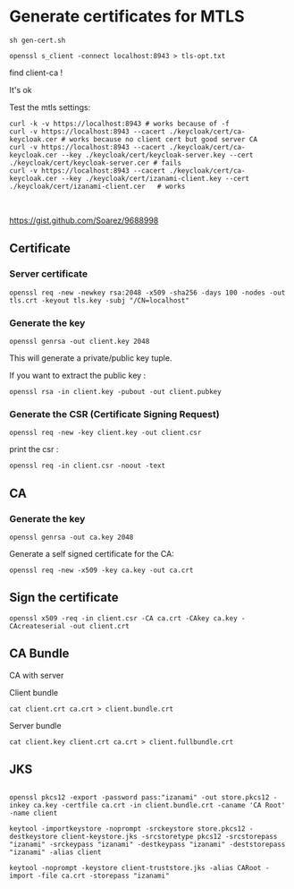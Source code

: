 # Generate certificates for MTLS

```
sh gen-cert.sh
```

```
openssl s_client -connect localhost:8943 > tls-opt.txt  
```
find client-ca ! 

It's ok 

Test the mtls settings: 
```
curl -k -v https://localhost:8943 # works because of -f
curl -v https://localhost:8943 --cacert ./keycloak/cert/ca-keycloak.cer # works because no client cert but good server CA
curl -v https://localhost:8943 --cacert ./keycloak/cert/ca-keycloak.cer --key ./keycloak/cert/keycloak-server.key --cert ./keycloak/cert/keycloak-server.cer # fails
curl -v https://localhost:8943 --cacert ./keycloak/cert/ca-keycloak.cer --key ./keycloak/cert/izanami-client.key --cert ./keycloak/cert/izanami-client.cer   # works
```
​

https://gist.github.com/Soarez/9688998

## Certificate 

### Server certificate 

```
openssl req -new -newkey rsa:2048 -x509 -sha256 -days 100 -nodes -out tls.crt -keyout tls.key -subj "/CN=localhost"
```

### Generate the key 

```
openssl genrsa -out client.key 2048
```

This will generate a private/public key tuple.

If you want to extract the public key :
 
```
openssl rsa -in client.key -pubout -out client.pubkey
```

### Generate the CSR (Certificate Signing Request)

```
openssl req -new -key client.key -out client.csr
```

print the csr : 

```
openssl req -in client.csr -noout -text
```


## CA 

### Generate the key 

```
openssl genrsa -out ca.key 2048
```

Generate a self signed certificate for the CA:

```
openssl req -new -x509 -key ca.key -out ca.crt
```

## Sign the certificate 

``` 
openssl x509 -req -in client.csr -CA ca.crt -CAkey ca.key -CAcreateserial -out client.crt
```

## CA Bundle 

CA with server 

Client bundle 
```
cat client.crt ca.crt > client.bundle.crt
```

Server bundle 
```
cat client.key client.crt ca.crt > client.fullbundle.crt
```

## JKS 

```

openssl pkcs12 -export -password pass:"izanami" -out store.pkcs12 -inkey ca.key -certfile ca.crt -in client.bundle.crt -caname 'CA Root' -name client

keytool -importkeystore -noprompt -srckeystore store.pkcs12 -destkeystore client-keystore.jks -srcstoretype pkcs12 -srcstorepass "izanami" -srckeypass "izanami" -destkeypass "izanami" -deststorepass "izanami" -alias client

keytool -noprompt -keystore client-truststore.jks -alias CARoot -import -file ca.crt -storepass "izanami"

```